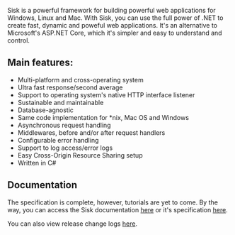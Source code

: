 Sisk is a powerful framework for building powerful web applications for Windows, Linux and Mac. With Sisk, you can use the full power of .NET to create fast, dynamic and poweful web applications. It's an alternative to Microsoft's ASP.NET Core, which it's simpler and easy to understand and control.

## Main features:
- Multi-platform and cross-operating system
- Ultra fast response/second average
- Support to operating system's native HTTP interface listener
- Sustainable and maintainable
- Database-agnostic
- Same code implementation for *nix, Mac OS and Windows
- Asynchronous request handling
- Middlewares, before and/or after request handlers
- Configurable error handling
- Support to log access/error logs
- Easy Cross-Origin Resource Sharing setup
- Written in C#

## Documentation

The specification is complete, however, tutorials are yet to come. By the way, you can access the Sisk documentation [here](https://sisk.proj.pw/#/docs/getting-started) or it's specification [here](https://sisk.proj.pw/#/spec/index).

You can also view release change logs [here](https://github.com/sisk-http/docs/blob/master/Changelog.md).
